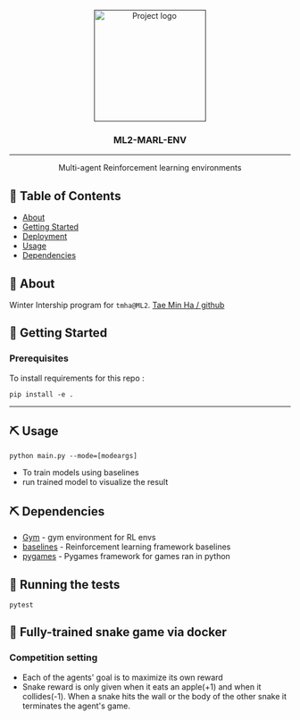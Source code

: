 <p align="center">
  <a href="" rel="noopener">
 <img width=auto height=200px src="https://imgur.com/4Ocdxhz.jpg" alt="Project logo"></a>
</p>

<h3 align="center">ML2-MARL-ENV</h3>

<div align="center">

<!-- [![Status](https://img.shields.io/badge/status-active-success.svg)]() -->
<!-- [![License](https://img.shields.io/badge/license-MIT-blue.svg)](/LICENSE) -->

</div>

---

<p align="center"> Multi-agent Reinforcement learning environments
    <br> 
</p>

## 📝 Table of Contents

- [About](#about)
- [Getting Started](#getting_started)
- [Deployment](#deployment)
- [Usage](#usage)
- [Dependencies](#Dependencies)
<!-- - [TODO](../TODO.md) -->
<!-- - [Contributing](../CONTRIBUTING.md) -->
<!-- - [Authors](#authors) -->
<!-- - [Acknowledgments](#acknowledgement) -->

## 🧐 About <a name = "about"></a>

Winter Intership program for `tmha@ML2`. [Tae Min Ha / github](https://www.github.com/taemin410)

## 🏁 Getting Started <a name = "getting_started"></a>


### Prerequisites

To install requirements for this repo : 

```
pip install -e .
```

---
## ⛏️ Usage <a name = "Usage"></a>

```
python main.py --mode=[modeargs]
```

- To train models using baselines 
- run trained model to visualize the result  

## ⛏️ Dependencies <a name = "Dependencies"></a>

- [Gym](https://gym.openai.com/) - gym environment for RL envs
- [baselines](https://github.com/openai/baselines/) - Reinforcement learning framework baselines
- [pygames](https://www.pygame.org/) - Pygames framework for games ran in python


## 🔧 Running the tests <a name = "tests"></a>


```
pytest
```


## 🎈 Fully-trained snake game via docker 
### Competition setting
- Each of the agents' goal is to maximize its own reward
- Snake reward is only given when it eats an apple(+1) and when it collides(-1). When a snake hits the wall or the body of the other snake it terminates the agent's game.


<!-- ## 🎈 Usage <a name="usage"></a>

Add notes about how to use the system.

## 🚀 Deployment <a name = "deployment"></a>

Add additional notes about how to deploy this on a live system.

## ⛏️ Built Using <a name = "built_using"></a>

- [MongoDB](https://www.mongodb.com/) - Database
- [Express](https://expressjs.com/) - Server Framework
- [VueJs](https://vuejs.org/) - Web Framework
- [NodeJs](https://nodejs.org/en/) - Server Environment

## ✍️ Authors <a name = "authors"></a>

- [@kylelobo](https://github.com/kylelobo) - Idea & Initial work

See also the list of [contributors](https://github.com/kylelobo/The-Documentation-Compendium/contributors) who participated in this project.

## 🎉 Acknowledgements <a name = "acknowledgement"></a>

- Hat tip to anyone whose code was used
- Inspiration
- References -->
